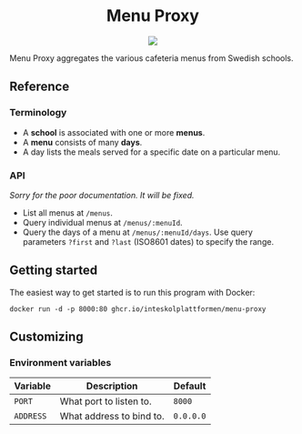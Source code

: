 <p align="center">
  <h1 align="center">Menu Proxy</h1>
</p>

<p align="center">
  <a href="https://codecov.io/gh/inteskolplattformen/menu-proxy">
    <img src="https://codecov.io/gh/inteskolplattformen/menu-proxy/branch/main/graph/badge.svg?token=rUytc5q58t"/>
  </a>
</p>

Menu Proxy aggregates the various cafeteria menus from Swedish schools.

## Reference

### Terminology

- A **school** is associated with one or more **menus**.
- A **menu** consists of many **days**.
- A day lists the meals served for a specific date on a particular menu.

### API

_Sorry for the poor documentation. It will be fixed._

- List all menus at `/menus`.
- Query individual menus at `/menus/:menuId`.
- Query the days of a menu at `/menus/:menuId/days`. Use query parameters `?first` and `?last` (ISO8601 dates) to specify the range.

## Getting started

The easiest way to get started is to run this program with Docker:

```
docker run -d -p 8000:80 ghcr.io/inteskolplattformen/menu-proxy
```

## Customizing

### Environment variables

| Variable  | Description              | Default   |
| --------- | ------------------------ | --------- |
| `PORT`    | What port to listen to.  | `8000`    |
| `ADDRESS` | What address to bind to. | `0.0.0.0` |

